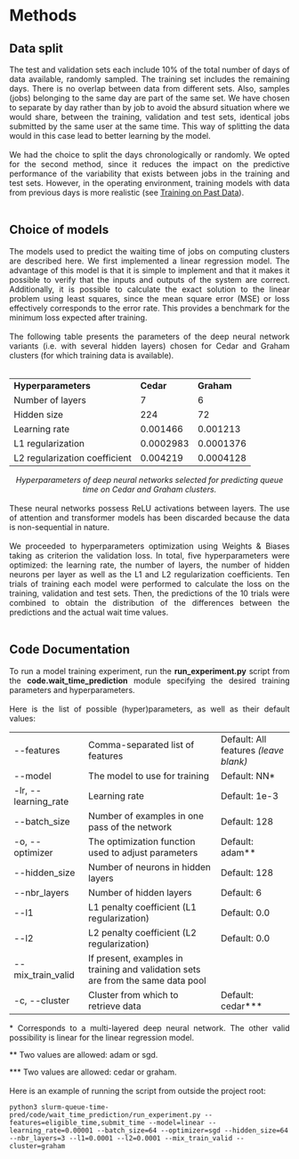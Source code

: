 # Methods


## Data split

<div style="text-align: justify">The test and validation sets each include 10% of the total number of days of data available, randomly sampled. The training set includes the remaining days. There is no overlap between data from different sets. Also, samples (jobs) belonging to the same day are part of the same set. We have chosen to separate by day rather than by job to avoid the absurd situation where we would share, between the training, validation and test sets, identical jobs submitted by the same user at the same time. This way of splitting the data would in this case lead to better learning by the model.
<br></br>
We had the choice to split the days chronologically or randomly. We opted for the second method, since it reduces the impact on the predictive performance of the variability that exists between jobs in the training and test sets. However, in the operating environment, training models with data from previous days is more realistic (see <a href="docs/3_Train_on_past_data">Training on Past Data</a>).
<br></br>
</div>

## Choice of models

<div style="text-align: justify">The models used to predict the waiting time of jobs on computing clusters are described here. We first implemented a linear regression model. The advantage of this model is that it is simple to implement and that it makes it possible to verify that the inputs and outputs of the system are correct. Additionally, it is possible to calculate the exact solution to the linear problem using least squares, since the mean square error (MSE) or loss effectively corresponds to the error rate. This provides a benchmark for the minimum loss expected after training.
<br></br>
The following table presents the parameters of the deep neural network variants (i.e. with several hidden layers) chosen for Cedar and Graham clusters (for which training data is available).
<br></br>
<div align="center">
<table>
  <tr>
   <td><strong>Hyperparameters</strong>
   </td>
   <td><strong>Cedar</strong>
   </td>
   <td><strong>Graham</strong>
   </td>
  </tr>
  <tr>
   <td>Number of layers
   </td>
   <td>7
   </td>
   <td>6
   </td>
  </tr>
  <tr>
   <td>Hidden size
   </td>
   <td>224
   </td>
   <td>72
   </td>
  </tr>
  <tr>
   <td>Learning rate
   </td>
   <td>0.001466
   </td>
   <td>0.001213
   </td>
  </tr>
  <tr>
   <td>L1 regularization
   </td>
   <td>0.0002983
   </td>
   <td>0.0001376
   </td>
  </tr>
  <tr>
   <td>L2 regularization coefficient
   </td>
   <td>0.004219
   </td>
   <td>0.0004128
   </td>
  </tr>
</table>
<i>Hyperparameters of deep neural networks selected for predicting queue time on Cedar and Graham clusters.
</i>
</div>
<br>
These neural networks possess ReLU activations between layers. The use of attention and transformer models has been discarded because the data is non-sequential in nature.
<br></br>
We proceeded to hyperparameters optimization using Weights & Biases taking as criterion the validation loss. In total, five hyperparameters were optimized: the learning rate, the number of layers, the number of hidden neurons per layer as well as the L1 and L2 regularization coefficients. Ten trials of training each model were performed to calculate the loss on the training, validation and test sets. Then, the predictions of the 10 trials were combined to obtain the distribution of the differences between the predictions and the actual wait time values.
<br></br>
</div>

## Code Documentation

<div style="text-align: justify">To run a model training experiment, run the <b>run_experiment.py</b> script from the <b>code.wait_time_prediction</b> module specifying the desired training parameters and hyperparameters.
<br></br>
Here is the list of possible (hyper)parameters, as well as their default values:
</div>
<table>
 <tr>
  <td>--features
  </td>	 	
  <td>Comma-separated list of features
  </td>
  <td>Default: All features <i>(leave blank)</i>
  </td>
 </tr>
  <tr>
  <td>--model
  </td>	 	
  <td>The model to use for training
  </td>
  <td>Default: NN*
  </td>
 </tr>
 <tr>
  <td>-lr, --learning_rate
  </td>	 	
  <td>Learning rate
  </td>
  <td>Default: 1e-3
  </td>
 </tr>
 <tr>
  <td>--batch_size
  </td>	 	
  <td>Number of examples in one pass of the network
  </td>
  <td>Default: 128
  </td>
 </tr>
 <tr>
  <td>-o, --optimizer
  </td>	 	
  <td>The optimization function used to adjust parameters
  </td>
  <td>Default: adam**
  </td>
 </tr>
 <tr>
  <td>--hidden_size
  </td>	 	
  <td>Number of neurons in hidden layers
  </td>
  <td>Default: 128
  </td>
 </tr>
 <tr>
  <td>--nbr_layers
  </td>	 	
  <td>Number of hidden layers
  </td>
  <td>Default: 6
  </td>
 </tr>
 <tr>
  <td>--l1
  </td>	 	
  <td>L1 penalty coefficient (L1 regularization)
  </td>
  <td>Default: 0.0
  </td>
 </tr>
 <tr>
  <td>--l2
  </td>	 	
  <td>L2 penalty coefficient (L2 regularization)
  </td>
  <td>Default: 0.0
  </td>
 </tr>
 <tr>
  <td>--mix_train_valid
  </td>	 	
  <td>If present, examples in training and validation sets are from the same data pool
  </td>
  <td>
  </td>
 </tr>
 <tr>
  <td>-c, --cluster
  </td>	 	
  <td>Cluster from which to retrieve data
  </td>
  <td>Default: cedar***
  </td>
 </tr>
</table>

<div style="text-align: justify">
* Corresponds to a multi-layered deep neural network. The other valid possibility is linear for the linear regression model.

** Two values ​​are allowed: adam or sgd.

*** Two values ​​are allowed: cedar or graham.
<br><br>
Here is an example of running the script from outside the project root:
</div>

```
python3 slurm-queue-time-pred/code/wait_time_prediction/run_experiment.py --features=eligible_time,submit_time --model=linear -- learning_rate=0.00001 --batch_size=64 --optimizer=sgd --hidden_size=64 --nbr_layers=3 --l1=0.0001 --l2=0.0001 --mix_train_valid --cluster=graham
```